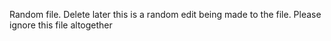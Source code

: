 Random file. Delete later
this is a random edit being made to the file. Please ignore this file altogether
